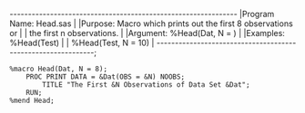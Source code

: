 *--------------------------------------------------------------*
|Program Name: Head.sas                                        |
|Purpose: Macro which prints out the first 8 observations or   |
|         the first n observations.                            |
|Argument: %Head(Dat, N = )                                    |
|Examples: %Head(Test)                                         |
|          %Head(Test, N = 10)                                 |
*-------------------------------------------------------------*;
```
%macro Head(Dat, N = 8);
    PROC PRINT DATA = &Dat(OBS = &N) NOOBS;
        TITLE "The First &N Observations of Data Set &Dat";
    RUN;
%mend Head;
```
